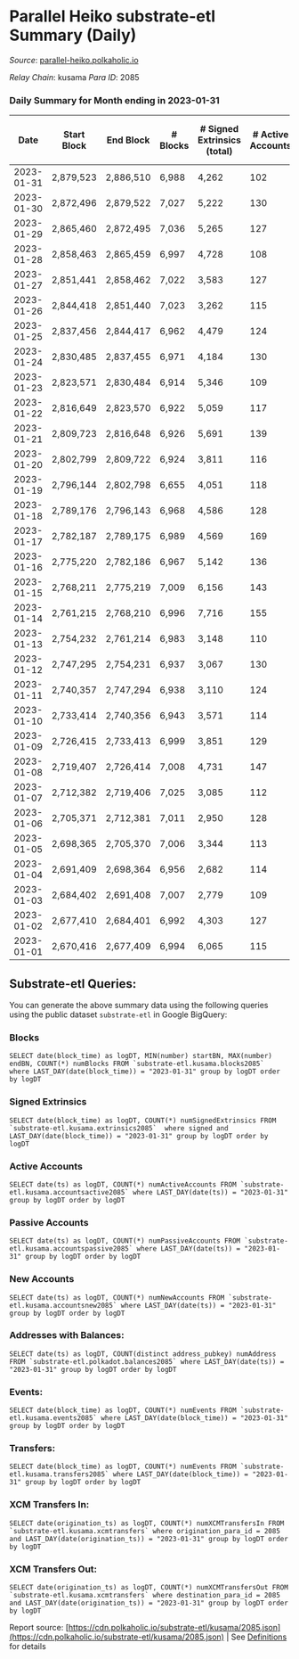 # Parallel Heiko substrate-etl Summary (Daily)

_Source_: [parallel-heiko.polkaholic.io](https://parallel-heiko.polkaholic.io)

*Relay Chain*: kusama
*Para ID*: 2085



### Daily Summary for Month ending in 2023-01-31


| Date | Start Block | End Block | # Blocks | # Signed Extrinsics (total) | # Active Accounts | # Passive | # New | # Addresses with Balances | # Events | # Transfers | # XCM Transfers In | # XCM Transfers Out | Issues | 
| ---- | ----------- | --------- | -------- | --------------------------- | ----------------- | --------- | ----- | ------------------------- | -------- | ----------- | ------------------ | ------------------- | ------ |
| 2023-01-31 | 2,879,523 | 2,886,510 | 6,988 | 4,262 | 102 | 14 | 2 | 24,218 | 38,089 | 661  | 56 ($11,985.02) | 53 ($15,890.09) |  |
| 2023-01-30 | 2,872,496 | 2,879,522 | 7,027 | 5,222 | 130 | 16 | 4 | 24,216 | 43,229 | 621  | 52 ($24,437.83) | 49 ($12,690.33) |  |
| 2023-01-29 | 2,865,460 | 2,872,495 | 7,036 | 5,265 | 127 | 14 | 4 | 24,230 | 44,027 | 827  | 72 ($48,098.65) | 73 ($27,949.20) |  |
| 2023-01-28 | 2,858,463 | 2,865,459 | 6,997 | 4,728 | 108 | 16 |  | 24,226 | 40,480 | 551  | 38 ($4,551.73) | 35 ($13,997.72) |  |
| 2023-01-27 | 2,851,441 | 2,858,462 | 7,022 | 3,583 | 127 | 21 | 6 | 24,226 | 35,127 | 740  | 54 ($10,664.64) | 48 ($4,201.05) |  |
| 2023-01-26 | 2,844,418 | 2,851,440 | 7,023 | 3,262 | 115 | 18 | 4 | 24,220 | 32,925 | 545  | 28 ($35,492.88) | 27 ($23,826.58) |  |
| 2023-01-25 | 2,837,456 | 2,844,417 | 6,962 | 4,479 | 124 | 18 | 6 | 24,216 | 39,187 | 662  | 62 ($36,650.22) | 55 ($5,820.00) |  |
| 2023-01-24 | 2,830,485 | 2,837,455 | 6,971 | 4,184 | 130 | 15 | 4 | 24,210 | 38,871 | 988  | 93 ($22,770.46) | 88 ($31,059.08) |  |
| 2023-01-23 | 2,823,571 | 2,830,484 | 6,914 | 5,346 | 109 | 16 | 5 | 24,206 | 43,452 | 721  | 37 ($38,008.50) | 48 ($4,663.04) |  |
| 2023-01-22 | 2,816,649 | 2,823,570 | 6,922 | 5,059 | 117 | 16 | 4 | 24,201 | 41,702 | 560  | 31 ($7,149.43) | 29 ($8,419.84) |  |
| 2023-01-21 | 2,809,723 | 2,816,648 | 6,926 | 5,691 | 139 | 16 | 3 | 24,197 | 46,565 | 1,070  | 80 ($14,328.20) | 74 ($19,242.47) |  |
| 2023-01-20 | 2,802,799 | 2,809,722 | 6,924 | 3,811 | 116 | 16 | 2 | 24,194 | 35,689 | 616  | 41 ($23,726.48) | 59 ($35,308.08) |  |
| 2023-01-19 | 2,796,144 | 2,802,798 | 6,655 | 4,051 | 118 | 18 | 5 | 24,192 | 37,959 | 1,169  | 86 ($19,392.48) | 108 ($26,670.16) |  |
| 2023-01-18 | 2,789,176 | 2,796,143 | 6,968 | 4,586 | 128 | 18 | 3 | 24,187 | 41,880 | 1,562  | 122 ($47,889.26) | 134 ($68,994.51) |  |
| 2023-01-17 | 2,782,187 | 2,789,175 | 6,989 | 4,569 | 169 | 20 | 5 | 24,184 | 43,561 | 1,819  | 151 ($60,239.10) | 173 ($136,855.16) |  |
| 2023-01-16 | 2,775,220 | 2,782,186 | 6,967 | 5,142 | 136 | 17 | 2 | 24,179 | 44,429 | 1,269  | 105 ($35,966.47) | 100 ($70,562.74) |  |
| 2023-01-15 | 2,768,211 | 2,775,219 | 7,009 | 6,156 | 143 | 18 | 5 | 24,177 | 49,521 | 1,188  | 129 ($27,681.91) | 123 ($21,296.25) |  |
| 2023-01-14 | 2,761,215 | 2,768,210 | 6,996 | 7,716 | 155 | 16 | 1 | 24,172 | 58,076 | 1,305  | 108 ($21,504.80) | 120 ($28,899.20) |  |
| 2023-01-13 | 2,754,232 | 2,761,214 | 6,983 | 3,148 | 110 | 17 | 1 | 24,171 | 33,474 | 959  | 76 ($5,458.60) | 82 ($6,483.81) |  |
| 2023-01-12 | 2,747,295 | 2,754,231 | 6,937 | 3,067 | 130 | 22 | 4 | 24,170 | 33,170 | 907  | 61 ($5,632.10) | 60 ($18,423.10) |  |
| 2023-01-11 | 2,740,357 | 2,747,294 | 6,938 | 3,110 | 124 | 20 | 7 | 24,166 | 32,308 | 599  | 41 ($3,314.72) | 36 ($2,969.11) |  |
| 2023-01-10 | 2,733,414 | 2,740,356 | 6,943 | 3,571 | 114 | 19 | 4 | 24,159 | 34,471 | 615  | 49 ($5,168.58) | 43 ($20,081.16) |  |
| 2023-01-09 | 2,726,415 | 2,733,413 | 6,999 | 3,851 | 129 | 17 | 4 | 24,155 | 36,829 | 813  | 60 ($43,808.85) | 68 ($42,743.18) |  |
| 2023-01-08 | 2,719,407 | 2,726,414 | 7,008 | 4,731 | 147 | 18 | 5 | 24,151 | 41,833 | 952  | 47 ($6,649.78) | 52 ($7,936.35) |  |
| 2023-01-07 | 2,712,382 | 2,719,406 | 7,025 | 3,085 | 112 | 15 | 6 | 24,146 | 31,535 | 420  | 29 ($48,990.87) | 39 ($10,739.45) |  |
| 2023-01-06 | 2,705,371 | 2,712,381 | 7,011 | 2,950 | 128 | 18 | 4 | 24,140 | 32,148 | 686  | 52 ($4,201.77) | 59 ($3,524.07) |  |
| 2023-01-05 | 2,698,365 | 2,705,370 | 7,006 | 3,344 | 113 | 17 | 2 | 24,136 | 33,607 | 724  | 40 ($10,085.54) | 51 ($36,614.12) |  |
| 2023-01-04 | 2,691,409 | 2,698,364 | 6,956 | 2,682 | 114 | 17 | 3 | 24,134 | 30,626 | 740  | 62 ($6,954.03) | 89 ($18,227.16) |  |
| 2023-01-03 | 2,684,402 | 2,691,408 | 7,007 | 2,779 | 109 | 19 | 4 | 24,131 | 30,627 | 497  | 37 ($25,981.21) | 33 ($2,740.38) |  |
| 2023-01-02 | 2,677,410 | 2,684,401 | 6,992 | 4,303 | 127 | 17 | 2 | 24,128 | 39,924 | 1,009  | 101 ($21,072.30) | 94 ($31,530.30) |  |
| 2023-01-01 | 2,670,416 | 2,677,409 | 6,994 | 6,065 | 115 | 17 | 1 | 24,127 | 48,985 | 1,110  | 128 ($28,707.82) | 157 ($66,773.74) |  |

## Substrate-etl Queries:
You can generate the above summary data using the following queries using the public dataset `substrate-etl` in Google BigQuery:


### Blocks
```
SELECT date(block_time) as logDT, MIN(number) startBN, MAX(number) endBN, COUNT(*) numBlocks FROM `substrate-etl.kusama.blocks2085`  where LAST_DAY(date(block_time)) = "2023-01-31" group by logDT order by logDT
```


### Signed Extrinsics
```
SELECT date(block_time) as logDT, COUNT(*) numSignedExtrinsics FROM `substrate-etl.kusama.extrinsics2085`  where signed and LAST_DAY(date(block_time)) = "2023-01-31" group by logDT order by logDT
```


### Active Accounts
```
SELECT date(ts) as logDT, COUNT(*) numActiveAccounts FROM `substrate-etl.kusama.accountsactive2085` where LAST_DAY(date(ts)) = "2023-01-31" group by logDT order by logDT
```


### Passive Accounts
```
SELECT date(ts) as logDT, COUNT(*) numPassiveAccounts FROM `substrate-etl.kusama.accountspassive2085` where LAST_DAY(date(ts)) = "2023-01-31" group by logDT order by logDT
```


### New Accounts
```
SELECT date(ts) as logDT, COUNT(*) numNewAccounts FROM `substrate-etl.kusama.accountsnew2085` where LAST_DAY(date(ts)) = "2023-01-31" group by logDT order by logDT
```


### Addresses with Balances:
```
SELECT date(ts) as logDT, COUNT(distinct address_pubkey) numAddress FROM `substrate-etl.polkadot.balances2085` where LAST_DAY(date(ts)) = "2023-01-31" group by logDT order by logDT
```


### Events:
```
SELECT date(block_time) as logDT, COUNT(*) numEvents FROM `substrate-etl.kusama.events2085` where LAST_DAY(date(block_time)) = "2023-01-31" group by logDT order by logDT
```


### Transfers:
```
SELECT date(block_time) as logDT, COUNT(*) numEvents FROM `substrate-etl.kusama.transfers2085` where LAST_DAY(date(block_time)) = "2023-01-31" group by logDT order by logDT
```


### XCM Transfers In:
```
SELECT date(origination_ts) as logDT, COUNT(*) numXCMTransfersIn FROM `substrate-etl.kusama.xcmtransfers` where origination_para_id = 2085 and LAST_DAY(date(origination_ts)) = "2023-01-31" group by logDT order by logDT
```


### XCM Transfers Out:
```
SELECT date(origination_ts) as logDT, COUNT(*) numXCMTransfersOut FROM `substrate-etl.kusama.xcmtransfers` where destination_para_id = 2085 and LAST_DAY(date(origination_ts)) = "2023-01-31" group by logDT order by logDT
```



Report source: [https://cdn.polkaholic.io/substrate-etl/kusama/2085.json](https://cdn.polkaholic.io/substrate-etl/kusama/2085.json) | See [Definitions](/DEFINITIONS.md) for details
